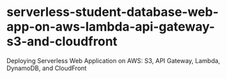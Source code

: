 # serverless-student-database-web-app-on-aws-lambda-api-gateway-s3-and-cloudfront
Deploying Serverless Web Application on AWS: S3, API Gateway, Lambda, DynamoDB, and CloudFront
